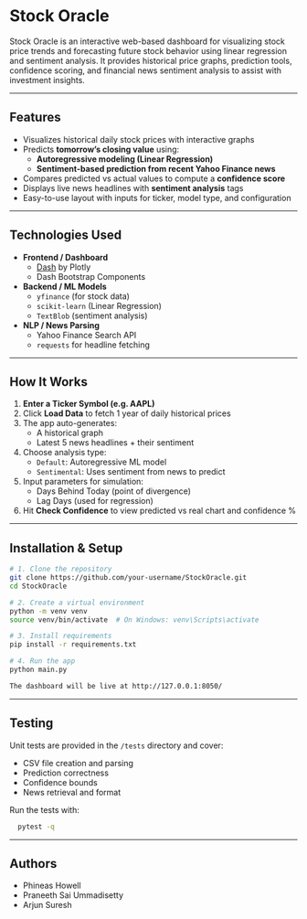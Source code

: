 # Stock Oracle

Stock Oracle is an interactive web-based dashboard for visualizing stock price trends and forecasting future stock behavior using linear regression and sentiment analysis. It provides historical price graphs, prediction tools, confidence scoring, and financial news sentiment analysis to assist with investment insights.

---
## Features 

- Visualizes historical daily stock prices with interactive graphs
-  Predicts **tomorrow’s closing value** using:
   - **Autoregressive modeling (Linear Regression)**
   - **Sentiment-based prediction from recent Yahoo Finance news**
-  Compares predicted vs actual values to compute a **confidence score**
-  Displays live news headlines with **sentiment analysis** tags
-  Easy-to-use layout with inputs for ticker, model type, and configuration

---
## Technologies Used
- **Frontend / Dashboard**
  - [Dash](https://dash.plotly.com/) by Plotly
  - Dash Bootstrap Components
- **Backend / ML Models**
  - `yfinance` (for stock data)
  - `scikit-learn` (Linear Regression)
  - `TextBlob` (sentiment analysis)
- **NLP / News Parsing**
  - Yahoo Finance Search API
  - `requests` for headline fetching

---

## How It Works

1. **Enter a Ticker Symbol (e.g. AAPL)**
2. Click **Load Data** to fetch 1 year of daily historical prices
3. The app auto-generates:
   - A historical graph
   - Latest 5 news headlines + their sentiment
4. Choose analysis type:
   - `Default`: Autoregressive ML model
   - `Sentimental`: Uses sentiment from news to predict
5. Input parameters for simulation:
   - Days Behind Today (point of divergence)
   - Lag Days (used for regression)
6. Hit **Check Confidence** to view predicted vs real chart and confidence %

---

## Installation & Setup

```bash
# 1. Clone the repository
git clone https://github.com/your-username/StockOracle.git
cd StockOracle

# 2. Create a virtual environment
python -m venv venv
source venv/bin/activate  # On Windows: venv\Scripts\activate

# 3. Install requirements
pip install -r requirements.txt

# 4. Run the app
python main.py

The dashboard will be live at http://127.0.0.1:8050/

```
---

## Testing
Unit tests are provided in the `/tests` directory and cover:
- CSV file creation and parsing
- Prediction correctness
- Confidence bounds
- News retrieval and format

Run the tests with:
```bash
  pytest -q
```
---

## Authors
- Phineas Howell
- Praneeth Sai Ummadisetty
- Arjun Suresh
